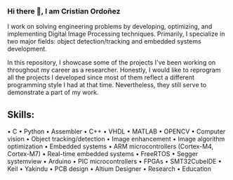 ### Hi there 👋, I am Cristian Ordoñez

I work on solving engineering problems by developing, optimizing, and implementing Digital Image Processing techniques. Primarily, I specialize in two major fields: object detection/tracking and embedded systems development.

In this repository, I showcase some of the projects I've been working on throughout my career as a researcher. Honestly, I would like to reprogram all the projects I developed since most of them reflect a different programming style I had at that time. Nevertheless, they still serve to demonstrate a part of my work.

## Skills: 
• C
• Python
• Assembler
• C++
• VHDL
• MATLAB
• OPENCV
• Computer vision
• Object tracking/detection
• Image enhancement 
• Image algorithm optimization
• Embedded systems
• ARM microcontrollers (Cortex-M4, Cortex-M7)
• Real-time embedded systems
• FreeRTOS
• Segger systemview
• Arduino
• PIC microcontrollers
• FPGAs
• SMT32CubeIDE
• Keil
• Yakindu
• PCB design
• Altium Designer
• Research
• Education
